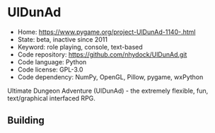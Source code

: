 # UlDunAd

- Home: https://www.pygame.org/project-UlDunAd-1140-.html
- State: beta, inactive since 2011
- Keyword: role playing, console, text-based
- Code repository: https://github.com/nhydock/UlDunAd.git
- Code language: Python
- Code license: GPL-3.0
- Code dependency: NumPy, OpenGL, Pillow, pygame, wxPython

Ultimate Dungeon Adventure (UlDunAd) - the extremely flexible, fun, text/graphical interfaced RPG.

## Building
